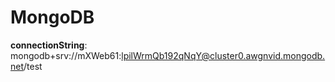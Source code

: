 # MongoDB
**connectionString**: mongodb+srv://mXWeb61:lpilWrmQb192qNqY@cluster0.awgnvid.mongodb.net/test
